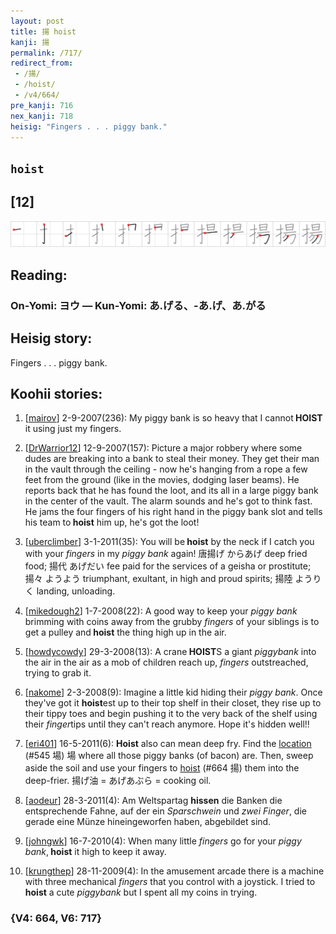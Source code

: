 ```yaml
---
layout: post
title: 揚 hoist
kanji: 揚
permalink: /717/
redirect_from:
 - /揚/
 - /hoist/
 - /v4/664/
pre_kanji: 716
nex_kanji: 718
heisig: "Fingers . . . piggy bank."
---
```


## `hoist`

## [12]

<div class="stroke"><img src="../images/E68F9A.png" /></div>

## Reading:

### On-Yomi: ヨウ &mdash; Kun-Yomi: あ.げる、-あ.げ、あ.がる

## Heisig story:

Fingers . . . piggy bank.

## Koohii stories:

1) [<a href="http://kanji.koohii.com/profile/mairov">mairov</a>] 2-9-2007(236): My piggy bank is so heavy that I cannot<strong> HOIST</strong> it using just my fingers.

2) [<a href="http://kanji.koohii.com/profile/DrWarrior12">DrWarrior12</a>] 12-9-2007(157): Picture a major robbery where some dudes are breaking into a bank to steal their money. They get their man in the vault through the ceiling - now he&#039;s hanging from a rope a few feet from the ground (like in the movies, dodging laser beams). He reports back that he has found the loot, and its all in a large piggy bank in the center of the vault. The alarm sounds and he&#039;s got to think fast. He jams the four fingers of his right hand in the piggy bank slot and tells his team to<strong> hoist</strong> him up, he&#039;s got the loot!

3) [<a href="http://kanji.koohii.com/profile/uberclimber">uberclimber</a>] 3-1-2011(35): You will be<strong> hoist</strong> by the neck if I catch you with your <em>fingers</em> in my <em>piggy bank</em> again! 唐揚げ からあげ deep fried food; 揚代 あげだい fee paid for the services of a geisha or prostitute; 揚々 ようよう triumphant, exultant, in high and proud spirits; 揚陸 ようりく landing, unloading.

4) [<a href="http://kanji.koohii.com/profile/mikedough2">mikedough2</a>] 1-7-2008(22): A good way to keep your <em>piggy bank</em> brimming with coins away from the grubby <em>fingers</em> of your siblings is to get a pulley and<strong> hoist</strong> the thing high up in the air.

5) [<a href="http://kanji.koohii.com/profile/howdycowdy">howdycowdy</a>] 29-3-2008(13): A crane<strong> HOIST</strong>S a giant <em>piggybank</em> into the air in the air as a mob of children reach up, <em>fingers</em> outstreached, trying to grab it.

6) [<a href="http://kanji.koohii.com/profile/nakome">nakome</a>] 2-3-2008(9): Imagine a little kid hiding their <em>piggy bank</em>. Once they&#039;ve got it <strong>hoist</strong>est up to their top shelf in their closet, they rise up to their tippy toes and begin pushing it to the very back of the shelf using their <em>finger</em>tips until they can&#039;t reach anymore. Hope it&#039;s hidden well!!

7) [<a href="http://kanji.koohii.com/profile/eri401">eri401</a>] 16-5-2011(6): <strong>Hoist</strong> also can mean deep fry. Find the <a href="../v4/545">location</a> (#545 場) 場 where all those piggy banks (of bacon) are. Then, sweep aside the soil and use your fingers to <a href="../v4/664">hoist</a> (#664 揚) them into the deep-frier. 揚げ油 = あげあぶら = cooking oil.

8) [<a href="http://kanji.koohii.com/profile/aodeur">aodeur</a>] 28-3-2011(4): Am Weltspartag <strong>hissen</strong> die Banken die entsprechende Fahne, auf der ein <em>Sparschwein</em> und <em>zwei Finger</em>, die gerade eine Münze hineingeworfen haben, abgebildet sind.

9) [<a href="http://kanji.koohii.com/profile/johngwk">johngwk</a>] 16-7-2010(4): When many little <em>fingers</em> go for your <em>piggy bank</em>,<strong> hoist</strong> it high to keep it away.

10) [<a href="http://kanji.koohii.com/profile/krungthep">krungthep</a>] 28-11-2009(4): In the amusement arcade there is a machine with three mechanical <em>fingers</em> that you control with a joystick. I tried to<strong> hoist</strong> a cute <em>piggybank</em> but I spent all my coins in trying.

### {V4: 664, V6: 717}
